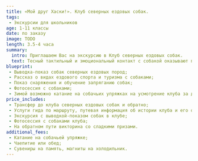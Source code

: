 ```yaml
---
title: «Мой друг Хаски!». Клуб северных ездовых собак.
tags:
 - Экскурсии для школьников
age: 1-11 классы
date: по заказу
image: TODO
length: 3.5-4 часа
summary:
  intro: Приглашаем Вас на экскурсию в Клуб северных ездовых собак.
  text: Тесный тактильный и эмоциональный контакт с собакой оказывают положительное влияние на психологическое состояние детей. Есть даже термин «канис-терапия», специалисты которой отмечают поразительные возможности лечения детей при помощи «лохматых четвероногих целителей».
blueprint:
 - Выводка-показ собак северных ездовых пород;
 - Рассказ о видах ездового спорта и туризма с собаками;
 - Показ снаряжения и обучение запряганию собак;
 - Фотосессия с собаками;
 - Зимой возможно катание на собачьих упряжках на усмотрение клуба за дополнительную оплату.
price_includes:
 - Трансфер до клуба северных ездовых собак и обратно;
 - Услуги гида по маршруту, путевая информация об истории клуба и его обитателях;
 - Экскурсия с выводкой-показом собак в клубе;
 - Фотосессия с собаками клуба;
 - На обратном пути викторина со сладкими призами.
additional_fees:
 - Катание на собачьей упряжке;
 - Чаепитие или обед;
 - Сувениры на память, магниты на холодильник.
---
```

